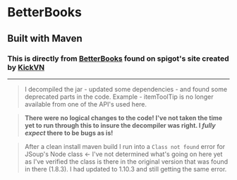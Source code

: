 # BetterBooks
## Built with Maven

### This is directly from [BetterBooks](https://www.spigotmc.org/resources/betterbooks.18496/ "BetterBooks main site on Spigot") found on spigot's site created by [KickVN](https://www.spigotmc.org/resources/authors/kickvn.54834/ "KickVN's spigot profile") 
---
> I decompiled the jar - updated some dependencies - and found some deprecated parts in the code. Example - itemToolTip is no longer available from one of the API's used here.

> **There were no logical changes to the code! I've not taken the time yet to run through this to insure the decompiler was right. I _fully expect_ there to be bugs as is!**

> After a clean install maven build I run into a `Class not found` error for JSoup's Node class <- I've not determined what's going on here yet as I've verified the class is there in the original version that was found in there (1.8.3). I had updated to 1.10.3 and still getting the same error.

